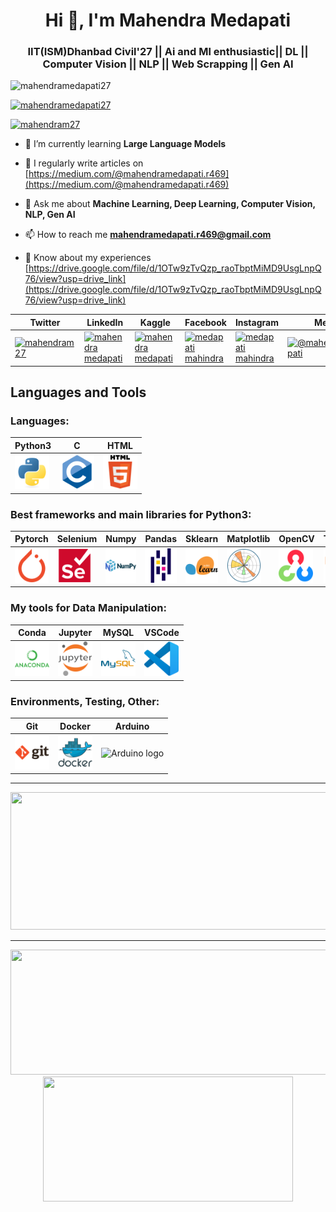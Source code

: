 <h1 align="center">Hi 👋, I'm Mahendra Medapati</h1>
<h3 align="center">IIT(ISM)Dhanbad Civil'27 || Ai and Ml enthusiastic|| DL || Computer Vision || NLP || Web Scrapping || Gen AI</h3>

<p align="left"> <img src="https://komarev.com/ghpvc/?username=mahendramedapati27&label=Profile%20views&color=0e75b6&style=flat" alt="mahendramedapati27" /> </p>

<p align="left"> <a href="https://github.com/ryo-ma/github-profile-trophy"><img src="https://github-profile-trophy.vercel.app/?username=mahendramedapati27" alt="mahendramedapati27" /></a> </p>

<p align="left"> <a href="https://twitter.com/mahendram27" target="blank"><img src="https://img.shields.io/twitter/follow/mahendram27?logo=twitter&style=for-the-badge" alt="mahendram27" /></a> </p>

- 🌱 I’m currently learning **Large Language Models**

- 📝 I regularly write articles on [https://medium.com/@mahendramedapati.r469](https://medium.com/@mahendramedapati.r469)

- 💬 Ask me about **Machine Learning, Deep Learning, Computer Vision, NLP, Gen AI**

- 📫 How to reach me **mahendramedapati.r469@gmail.com**

- 📄 Know about my experiences [https://drive.google.com/file/d/1OTw9zTvQzp_raoTbptMiMD9UsgLnpQ76/view?usp=drive_link](https://drive.google.com/file/d/1OTw9zTvQzp_raoTbptMiMD9UsgLnpQ76/view?usp=drive_link)


| Twitter | LinkedIn | Kaggle | Facebook | Instagram | Medium | HackerRank |
|---------|----------|--------|----------|-----------|--------|------------|
| <a href="https://twitter.com/mahendram27" target="blank"><img src="https://raw.githubusercontent.com/rahuldkjain/github-profile-readme-generator/master/src/images/icons/Social/twitter.svg" alt="mahendram27" height="30" width="40" /></a> | <a href="https://linkedin.com/in/mahendramedapati" target="blank"><img src="https://raw.githubusercontent.com/rahuldkjain/github-profile-readme-generator/master/src/images/icons/Social/linked-in-alt.svg" alt="mahendra medapati" height="30" width="40" /></a> | <a href="https://kaggle.com/mahendramedapati" target="blank"><img src="https://raw.githubusercontent.com/rahuldkjain/github-profile-readme-generator/master/src/images/icons/Social/kaggle.svg" alt="mahendra medapati" height="30" width="40" /></a> | <a href="https://fb.com/medapati mahindra" target="blank"><img src="https://raw.githubusercontent.com/rahuldkjain/github-profile-readme-generator/master/src/images/icons/Social/facebook.svg" alt="medapati mahindra" height="30" width="40" /></a> | <a href="https://www.instagram.com/mahendra_medapati/?hl=en" target="blank"><img src="https://raw.githubusercontent.com/rahuldkjain/github-profile-readme-generator/master/src/images/icons/Social/instagram.svg" alt="medapati mahindra" height="30" width="40" /></a> | <a href="https://medium.com/@mahendramedapati.r469" target="blank"><img src="https://raw.githubusercontent.com/rahuldkjain/github-profile-readme-generator/master/src/images/icons/Social/medium.svg" alt="@mahendramedapati" height="30" width="40" /></a> | <a href="https://www.hackerrank.com/mahendra medapati" target="blank"><img src="https://raw.githubusercontent.com/rahuldkjain/github-profile-readme-generator/master/src/images/icons/Social/hackerrank.svg" alt="mahendra medapati" height="30" width="40" /></a> |


## Languages and Tools 
<div>

### Languages:
| Python3 | C | HTML |
|---------|---|------|
| <img src="https://github.com/devicons/devicon/blob/master/icons/python/python-original.svg" title="Python" alt="Python" width="55" height="55"/> | <img src="https://github.com/devicons/devicon/blob/master/icons/c/c-original.svg" title="C" alt="C" width="55" height="55"/> | <img src="https://github.com/devicons/devicon/blob/master/icons/html5/html5-original-wordmark.svg" title="HTML" alt="HTML" width="55" height="55"/> |

  

### Best frameworks and main libraries for Python3:

| Pytorch | Selenium | Numpy | Pandas | Sklearn | Matplotlib | OpenCV | Tensorflow | Flask | FastAPI | Streamlit |
|---------|----------|-------|--------|---------|------------|--------|------------|-------|---------|-----------|
| <img src="https://github.com/devicons/devicon/blob/master/icons/pytorch/pytorch-original.svg" title="Pytorch" alt="Pytorch" width="55" height="55"/> | <img src="https://github.com/devicons/devicon/blob/master/icons/selenium/selenium-original.svg" title="Selenium" alt="Selenium" width="55" height="55"/> | <img src="https://github.com/devicons/devicon/blob/master/icons/numpy/numpy-original-wordmark.svg" title="Numpy" alt="Numpy" width="55" height="55"/> | <img src="https://github.com/devicons/devicon/blob/master/icons/pandas/pandas-original.svg" title="Pandas" alt="Pandas" width="55" height="55"/> | <img src="https://github.com/devicons/devicon/blob/master/icons/scikitlearn/scikitlearn-original.svg" title="Sklearn" alt="Sklearn" width="55" height="55"/> | <img src="https://github.com/devicons/devicon/blob/master/icons/matplotlib/matplotlib-original.svg" title="Matplotlib" alt="Matplotlib" width="55" height="55"/> | <img src="https://github.com/devicons/devicon/blob/master/icons/opencv/opencv-original.svg" title="OpenCV" alt="OpenCV" width="55" height="55"/> | <img src="https://github.com/devicons/devicon/blob/master/icons/tensorflow/tensorflow-original.svg" title="Tensorflow" alt="Tensorflow" width="55" height="55"/> | <img src="https://github.com/devicons/devicon/blob/master/icons/flask/flask-original-wordmark.svg" title="Flask" alt="Flask" width="55" height="55"/> | <img src="https://github.com/devicons/devicon/blob/master/icons/fastapi/fastapi-original-wordmark.svg" title="FastAPI" alt="FastAPI" width="55" height="55"/> | <img src="https://github.com/devicons/devicon/blob/master/icons/streamlit/streamlit-original.svg" title="Streamlit" alt="Streamlit" width="55" height="55"/> |





### My tools for Data Manipulation:

| Conda | Jupyter | MySQL | VSCode |
|-------|---------|-------|--------|
| <img src="https://github.com/devicons/devicon/blob/master/icons/anaconda/anaconda-original-wordmark.svg" title="Anaconda" alt="Conda" width="55" height="55"/> | <img src="https://github.com/devicons/devicon/blob/master/icons/jupyter/jupyter-original-wordmark.svg" title="Jupyter" alt="Jupyter" width="55" height="55"/> | <img src="https://github.com/devicons/devicon/blob/master/icons/mysql/mysql-original-wordmark.svg" title="MySQL" alt="MySQL" width="55" height="55"/> | <img src="https://github.com/devicons/devicon/blob/master/icons/vscode/vscode-original.svg" title="VSCode" alt="VSCode" width="55" height="55"/> |

  
### Environments, Testing, Other:

| Git | Docker | Arduino |
|-----|--------|---------|
| <img src="https://github.com/devicons/devicon/blob/master/icons/git/git-original-wordmark.svg" title="Git" alt="Git" width="55" height="55"/> | <img src="https://github.com/devicons/devicon/blob/master/icons/docker/docker-original-wordmark.svg" title="Docker" alt="Docker" width="55" height="55"/> | <img src="https://cdn.simpleicons.org/arduino/00979D.svg" height="40" alt="Arduino logo" /> |


---

  
<p align="center">
  <img width="800" height="220" src="https://streak-stats.demolab.com?user=mahendramedapati27&theme=highcontrast&hide_border=true&border_radius=5&card_width=800">
</p>


---




<p align="center">
  <img width="600" height="200" src="https://github-readme-stats.vercel.app/api?username=mahendramedapati27&show_icons=true&theme=vision-friendly-dark">
  <img width="400" height="200" src="https://github-readme-stats.vercel.app/api/top-langs/?username=mahendramedapati27&size_weight=0.0005&count_weight=0.3&layout=compact&theme=vision-friendly-dark">
</p>
 


<div id="header" align="center">
  <img src="https://komarev.com/ghpvc/?username=mahendramedapati27&style=for-the-badge&color=orange" alt=""/>
</div>


